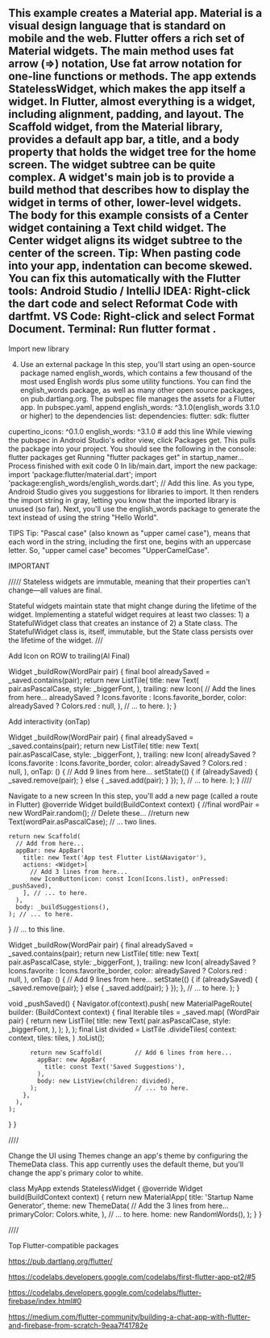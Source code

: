 This example creates a Material app. Material is a visual design language that is standard on mobile and the web. Flutter offers a rich set of Material widgets.
The main method uses fat arrow (=>) notation, Use fat arrow notation for one-line functions or methods.
The app extends StatelessWidget, which makes the app itself a widget. In Flutter, almost everything is a widget, including alignment, padding, and layout.
The Scaffold widget, from the Material library, provides a default app bar, a title, and a body property that holds the widget tree for the home screen. The widget subtree can be quite complex.
A widget's main job is to provide a build method that describes how to display the widget in terms of other, lower-level widgets.
The body for this example consists of a Center widget containing a Text child widget. The Center widget aligns its widget subtree to the center of the screen.
Tip: When pasting code into your app, indentation can become skewed. You can fix this automatically with the Flutter tools:
Android Studio / IntelliJ IDEA: Right-click the dart code and select Reformat Code with dartfmt.
VS Code: Right-click and select Format Document.
Terminal: Run flutter format <filename>.
---------------
Import new library 

4. Use an external package
In this step, you'll start using an open-source package named english_words, which contains a few thousand of the most used English words plus some utility functions.
You can find the english_words package, as well as many other open source packages, on pub.dartlang.org.
 The pubspec file manages the assets for a Flutter app. In pubspec.yaml, append english_words: ^3.1.0(english_words 3.1.0 or higher) to the dependencies list:
dependencies:
  flutter:
    sdk: flutter

  cupertino_icons: ^0.1.0
  english_words: ^3.1.0   # add this line
While viewing the pubspec in Android Studio's editor view, click Packages get. This pulls the package into your project. You should see the following in the console:
flutter packages get
Running "flutter packages get" in startup_namer...
Process finished with exit code 0
In lib/main.dart, import the new package:
import 'package:flutter/material.dart';
import 'package:english_words/english_words.dart';  // Add this line.
As you type, Android Studio gives you suggestions for libraries to import. It then renders the import string in gray, letting you know that the imported library is unused (so far).
Next, you'll use the english_words package to generate the text instead of using the string "Hello World".


TIPS 
Tip: "Pascal case" (also known as "upper camel case"), means that each word in the string, including the first one, begins with an uppercase letter. So, "upper camel case" becomes "UpperCamelCase".

IMPORTANT

/////
Stateless widgets are immutable, meaning that their properties can't change—all values are final.

Stateful widgets maintain state that might change during the lifetime of the widget. Implementing a stateful widget requires at least two classes: 1) a StatefulWidget class that creates an instance of 2) a State class. The StatefulWidget class is, itself, immutable, but the State class persists over the lifetime of the widget.
///

Add Icon on ROW to trailing(Al Final)

Widget _buildRow(WordPair pair) {
  final bool alreadySaved = _saved.contains(pair);
  return new ListTile(
    title: new Text(
      pair.asPascalCase,
      style: _biggerFont,
    ),
    trailing: new Icon(   // Add the lines from here...
      alreadySaved ? Icons.favorite : Icons.favorite_border,
      color: alreadySaved ? Colors.red : null,
    ),                    // ... to here.
  );
}

Add interactivity (onTap)

Widget _buildRow(WordPair pair) {
  final alreadySaved = _saved.contains(pair);
  return new ListTile(
    title: new Text(
      pair.asPascalCase,
      style: _biggerFont,
    ),
    trailing: new Icon(
      alreadySaved ? Icons.favorite : Icons.favorite_border,
      color: alreadySaved ? Colors.red : null,
    ),
    onTap: () {      // Add 9 lines from here...
      setState(() {
        if (alreadySaved) {
          _saved.remove(pair);
        } else { 
          _saved.add(pair); 
        } 
      });
    },               // ... to here.
  );
}
////

Navigate to a new screen
In this step, you'll add a new page (called a route in Flutter) 
@override
  Widget build(BuildContext context) {
    //final wordPair = new WordPair.random(); // Delete these...
    //return new Text(wordPair.asPascalCase); // ... two lines.

    return new Scaffold(
      // Add from here...
      appBar: new AppBar(
        title: new Text('App test Flutter List&Navigator'),
        actions: <Widget>[
          // Add 3 lines from here...
          new IconButton(icon: const Icon(Icons.list), onPressed: _pushSaved),
        ], // ... to here.
      ),
      body: _buildSuggestions(),
    ); // ... to here.
  } // ... to this line.

  Widget _buildRow(WordPair pair) {
    final alreadySaved = _saved.contains(pair);
    return new ListTile(
      title: new Text(
        pair.asPascalCase,
        style: _biggerFont,
      ),
      trailing: new Icon(
        alreadySaved ? Icons.favorite : Icons.favorite_border,
        color: alreadySaved ? Colors.red : null,
      ),
      onTap: () {
        // Add 9 lines from here...
        setState(() {
          if (alreadySaved) {
            _saved.remove(pair);
          } else {
            _saved.add(pair);
          }
        });
      }, // ... to here.
    );
  }


void _pushSaved() {
    Navigator.of(context).push(
      new MaterialPageRoute<void>(
        builder: (BuildContext context) {
          final Iterable<ListTile> tiles = _saved.map(
                (WordPair pair) {
              return new ListTile(
                title: new Text(
                  pair.asPascalCase,
                  style: _biggerFont,
                ),
              );
            },
          );
          final List<Widget> divided = ListTile
              .divideTiles(
            context: context,
            tiles: tiles,
          )
              .toList();

          return new Scaffold(         // Add 6 lines from here...
            appBar: new AppBar(
              title: const Text('Saved Suggestions'),
            ),
            body: new ListView(children: divided),
          );                           // ... to here.
        },
      ),
    );
  }
}


////

Change the UI using Themes
change an app's theme by configuring the ThemeData class. This app currently uses the default theme, but you'll change the app's primary color to white.

class MyApp extends StatelessWidget {
  @override
  Widget build(BuildContext context) {
    return new MaterialApp(
      title: 'Startup Name Generator',
      theme: new ThemeData(          // Add the 3 lines from here... 
        primaryColor: Colors.white,
      ),                             // ... to here.
      home: new RandomWords(),
    );
  }
}

////

Top Flutter-compatible packages

https://pub.dartlang.org/flutter/



https://codelabs.developers.google.com/codelabs/first-flutter-app-pt2/#5

https://codelabs.developers.google.com/codelabs/flutter-firebase/index.html#0

https://medium.com/flutter-community/building-a-chat-app-with-flutter-and-firebase-from-scratch-9eaa7f41782e


